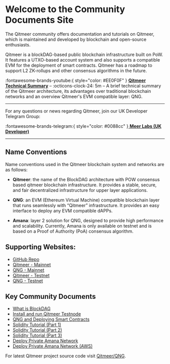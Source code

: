 # Welcome to the Community Documents Site
The Qitmeer community offers documentation and tutorials on Qitmeer, which is maintained and developed by blockchain and open-source enthusiasts.

Qitmeer is a blockDAG-based public blockchain infrastructure built on PoW. It features a UTXO-based account system and also supports a compatible EVM for the deployment of smart contracts. Qitmeer has a roadmap to support L2 ZK-rollups and other consensus algorithms in the future.

:fontawesome-brands-youtube:{ style="color: #EE0F0F" }
__[Qitmeer Technical Summary]__ – :octicons-clock-24:
5m – A brief technical summary of the Qitmeer architecture, its advantages over traditional blockchain networks and an overview Qitmeer's EVM compatible layer: QNG.

  [Qitmeer Technical Summary]: https://www.youtube.com/watch?v=4ywA7ROgTas


---

For any questions or news regarding Qitmeer, join our UK Developer Telegram Group:

:fontawesome-brands-telegram:{ style="color: #0088cc" }[ **Meer Labs (UK Developer)** ](https://t.me/+L5nExcssmOxjZTc0)

---


## Name Conventions

Name conventions used in the Qitmeer blockchain system and networks are as follows:

* **Qitmeer**: the name of the BlockDAG architecture with POW consensus based qitmeer blockchain infrastructure. It provides a stable, secure, and fair decentralized infrastructure for upper layer applications.

* **QNG**: an EVM (Ethereum Virtual Machine) compatible blockchain layer that runs seamlessly with “Qitmeer” infrastructure. It provides an easy interface to deploy any EVM compatible dAPPs.

* **Amana**: layer 2 solution for QNG, designed to provide high performance and scalability. Currently, Amana is only available on testnet and is based on a Proof of Authority (PoA) consensus algorithm.

## Supporting Websites:

* [GitHub Repo](https://github.com/Qitmeer/qng)
* [Qitmeer - Mainnet](https://meerscan.io)
* [QNG - Mainnet](https://evm.meerscan.io)
* [Qitmeer - Testnet](https://testnet.meerscan.io)
* [QNG - Testnet](https://qng-testnet.meerscan.io/)

## Key Community Documents
* [What is BlockDAG](What_is_BlockDAG.md)
* [Install and run Qitmeer Testnode](Installation_Running_qng_node.md)
* [QNG and Deploying Smart Contracts](meerEVM_deploying_SmartContracts.md)
* [Solidity Tutorial (Part 1)](solidity_tutorial_basics_part_1.md)
* [Solidity Tutorial (Part 2)](solidity_tutorial_basics_part_2.md)
* [Solidity Tutorial (Part 3)](solidity_tutorial_basics_part_3.md)
* [Deploy Private Amana Network](deploy_private_amana_network.md)
* [Deploy Private Amana Network (AWS)](AWS_deploy_amana_privnet.md)


For latest Qitmeer project source code visit [Qitmeer/QNG](https://github.com/Qitmeer/qng).
